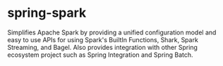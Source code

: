 spring-spark
============

Simplifies Apache Spark by providing a unified configuration model and easy to use APIs for using Spark's BuiltIn Functions, Shark, Spark Streaming, and Bagel. Also provides integration with other Spring ecosystem project such as Spring Integration and Spring Batch.
